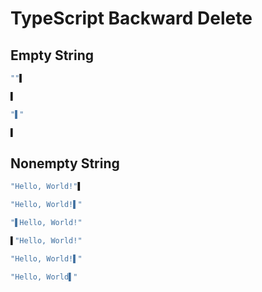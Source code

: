 # TypeScript Backward Delete
## Empty String
```ts
""▌
```
```ts
▌
```

```ts
"▌"
```
```ts
▌
```

## Nonempty String
```ts
"Hello, World!"▌
```
```ts
"Hello, World!▌"
```

```ts
"▌Hello, World!"
```
```ts
▌"Hello, World!"
```

```ts
"Hello, World!▌"
```
```ts
"Hello, World▌"
```